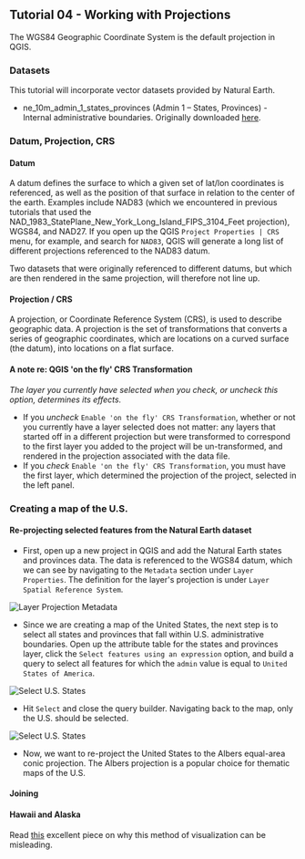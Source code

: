 ## Tutorial 04 - Working with Projections
The WGS84 Geographic Coordinate System is the default projection in QGIS. 

### Datasets
This tutorial will incorporate vector datasets provided by Natural Earth.
* ne_10m_admin_1_states_provinces (Admin 1 – States, Provinces) - Internal administrative boundaries. Originally downloaded [here](http://www.naturalearthdata.com/downloads/10m-cultural-vectors/10m-admin-0-countries/).

### Datum, Projection, CRS
#### Datum
A datum defines the surface to which a given set of lat/lon coordinates is referenced, as well as the position of that surface in relation to the center of the earth. Examples include NAD83 (which we encountered in previous tutorials that used the NAD_1983_StatePlane_New_York_Long_Island_FIPS_3104_Feet projection), WGS84, and NAD27. If you open up the QGIS `Project Properties | CRS` menu, for example, and search for `NAD83`, QGIS will generate a long list of different projections referenced to the NAD83 datum. 

Two datasets that were originally referenced to different datums, but which are then rendered in the same projection, will therefore not line up.
#### Projection / CRS
A projection, or Coordinate Reference System (CRS), is used to describe geographic data. A projection is the set of transformations that converts a series of geographic coordinates, which are locations on a curved surface (the datum), into locations on a flat surface.
#### A note re: QGIS 'on the fly' CRS Transformation
*_The layer you currently have selected when you check, or uncheck this option, determines its effects._*
* If you _uncheck_ `Enable 'on the fly' CRS Transformation`, whether or not you currently have a layer selected does not matter: any layers that started off in a different projection but were transformed to correspond to the first layer you added to the project will be un-transformed, and rendered in the projection associated with the data file.
* If you _check_ `Enable 'on the fly' CRS Transformation`, you must have the first layer, which determined the projection of the project, selected in the left panel.  

### Creating a map of the U.S.
#### Re-projecting selected features from the Natural Earth dataset
* First, open up a new project in QGIS and add the Natural Earth states and provinces data. The data is referenced to the WGS84 datum, which we can see by navigating to the `Metadata` section under `Layer Properties`. The definition for the layer's projection is under `Layer Spatial Reference System`.

![Layer Projection Metadata](https://github.com/juanfrans-courses/mapping_arch_hum/blob/master/Spring_2016/Tutorials/Images/04_Working_with_Projections/01_Layer_Projection_Metadata.png)

* Since we are creating a map of the United States, the next step is to select all states and provinces that fall within U.S. administrative boundaries. Open up the attribute table for the states and provinces layer, click the `Select features using an expression` option, and build a query to select all features for which the `admin` value is equal to `United States of America`.

![Select U.S. States](https://github.com/juanfrans-courses/mapping_arch_hum/blob/master/Spring_2016/Tutorials/Images/04_Working_with_Projections/02_Select_US.png)

* Hit `Select` and close the query builder. Navigating back to the map, only the U.S. should be selected.

![Select U.S. States](https://github.com/juanfrans-courses/mapping_arch_hum/blob/master/Spring_2016/Tutorials/Images/04_Working_with_Projections/03_Selected_US.png)

* Now, we want to re-project the United States to the Albers equal-area conic projection. The Albers projection is a popular choice for thematic maps of the U.S.

#### Joining
#### Hawaii and Alaska

Read [this](https://medium.com/@joshuatauberer/how-that-map-you-saw-on-538-under-represents-minorities-by-half-and-other-reasons-to-consider-a-4a98f89cbbb1#.ih16rv26m) excellent piece on why this method of visualization can be misleading.




